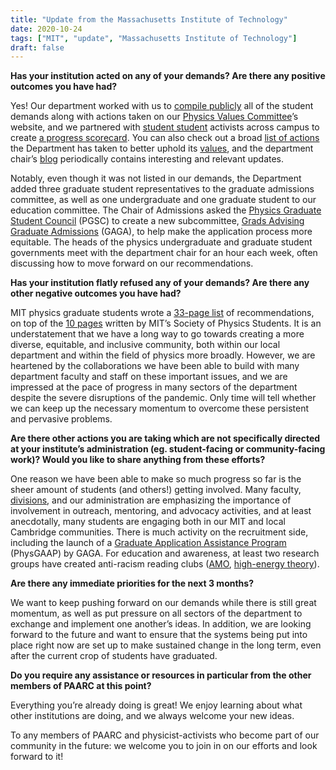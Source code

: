 ```yaml
---
title: "Update from the Massachusetts Institute of Technology"
date: 2020-10-24
tags: ["MIT", "update", "Massachusetts Institute of Technology"]
draft: false
---
```

**Has your institution acted on any of your demands? Are there any positive outcomes you have had?**

Yes! Our department worked with us to [compile publicly](https://physvals.mit.edu/initiatives/present) all of the student demands along with actions taken on our [Physics Values Committee](https://physvals.mit.edu/)’s website, and we partnered with [student student](https://www.rise4mit.com/dept-scorecard) activists across campus to create [a progress scorecard](https://physvals.mit.edu/pgsc-recommendations-scorecard). You can also check out a broad [list of actions](https://physvals.mit.edu/initiatives/past) the Department has taken to better uphold its [values](https://physvals.mit.edu/pvs), and the department chair’s [blog](https://fisherp.mit.edu/wordpress/) periodically contains interesting and relevant updates.  

Notably, even though it was not listed in our demands, the Department added three graduate student representatives to the graduate admissions committee, as well as one undergraduate and one graduate student to our education committee. The Chair of Admissions asked the [Physics Graduate Student Council](https://physics-gsc.scripts.mit.edu/home/) (PGSC) to create a new subcommittee, [Grads Advising Graduate Admissions](https://physics-gsc.scripts.mit.edu/home/gaga/) (GAGA), to help make the application process more equitable. The heads of the physics undergraduate and graduate student governments meet with the department chair for an hour each week, often discussing how to move forward on our recommendations.

**Has your institution flatly refused any of your demands? Are there any other negative outcomes you have had?**

MIT physics graduate students wrote a [33-page list](http://physvals.mit.edu/initiatives/pgsc-jedi) of recommendations, on top of the [10 pages](http://physvals.mit.edu/sites/default/files/documents/SPS-recommendations.pdf) written by MIT’s Society of Physics Students. It is an understatement that we have a long way to go towards creating a more diverse, equitable, and inclusive community, both within our local department and within the field of physics more broadly. However, we are heartened by the collaborations we have been able to build with many department faculty and staff on these important issues, and we are impressed at the pace of progress in many sectors of the department despite the severe disruptions of the pandemic. Only time will tell whether we can keep up the necessary momentum to overcome these persistent and pervasive problems.

**Are there other actions you are taking which are not specifically directed at your institute’s administration (eg. student-facing or community-facing work)? Would you like to share anything from these efforts?**

One reason we have been able to make so much progress so far is the sheer amount of students (and others!) getting involved. Many faculty, [divisions](https://physvals.mit.edu/initiatives/present), and our administration are emphasizing the importance of involvement in outreach, mentoring, and advocacy activities, and at least anecdotally, many students are engaging both in our MIT and local Cambridge communities. There is much activity on the recruitment side, including the launch of a [Graduate Application Assistance Program](https://web.mit.edu/physics/prospective/graduate/application_guidance.html) (PhysGAAP) by GAGA. For education and awareness, at least two research groups have created anti-racism reading clubs ([AMO](https://www.rle.mit.edu/cua_responsive/news/black-lives-matter-4/), [high-energy theory](http://ctp.lns.mit.edu/anti-racismclub.html)).

**Are there any immediate priorities for the next 3 months?**

We want to keep pushing forward on our demands while there is still great momentum, as well as put pressure on all sectors of the department to exchange and implement one another’s ideas. In addition, we are looking forward to the future and want to ensure that the systems being put into place right now are set up to make sustained change in the long term, even after the current crop of students have graduated.

**Do you require any assistance or resources in particular from the other members of PAARC at this point?**

Everything you’re already doing is great! We enjoy learning about what other institutions are doing, and we always welcome your new ideas.

To any members of PAARC and physicist-activists who become part of our community in the future: we welcome you to join in on our efforts and look forward to it!
